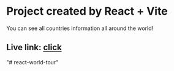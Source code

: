 # Project created by React + Vite

You can see all countries information all around the world!

## Live link: [click](https://fearless-juice.surge.sh/)

"# react-world-tour"
